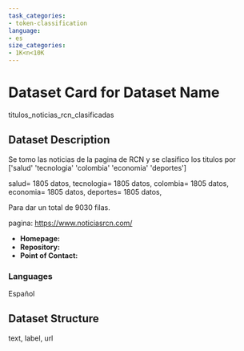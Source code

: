 ```yaml
---
task_categories:
- token-classification
language:
- es
size_categories:
- 1K<n<10K
---
```

# Dataset Card for Dataset Name
titulos_noticias_rcn_clasificadas
## Dataset Description
Se tomo las noticias de la pagina de RCN y se clasifico los titulos por ['salud' 'tecnologia' 'colombia' 'economia' 'deportes']

salud= 1805 datos, 
tecnologia= 1805 datos, 
colombia= 1805 datos, 
economia= 1805 datos, 
deportes= 1805 datos, 


Para dar un total de 9030 filas.

pagina: https://www.noticiasrcn.com/

- **Homepage:** 
- **Repository:** 
- **Point of Contact:** 

### Languages
Español

## Dataset Structure
text, label, url